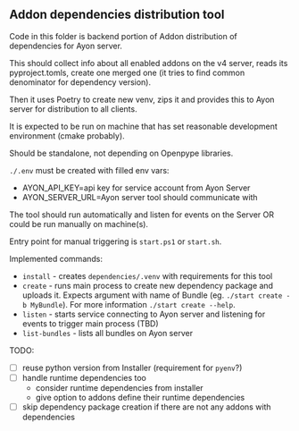 Addon dependencies distribution tool
------------------------------------

Code in this folder is backend portion of Addon distribution of dependencies for Ayon server.

This should collect info about all enabled addons on the v4 server, reads its
pyproject.tomls, create one merged one (it tries to find common denominator for dependency version).

Then it uses Poetry to create new venv, zips it and provides this to Ayon server for distribution to 
all clients.

It is expected to be run on machine that has set reasonable development environment (cmake probably).

Should be standalone, not depending on Openpype libraries.

`./.env` must be created with filled env vars:
- AYON_API_KEY=api key for service account from Ayon Server
- AYON_SERVER_URL=Ayon server tool should communicate with

The tool should run automatically and listen for events on the Server OR could be run manually on machine(s).

Entry point for manual triggering is `start.ps1` or `start.sh`.

Implemented commands:
- `install` - creates `dependencies/.venv` with requirements for this tool
- `create` - runs main process to create new dependency package and uploads it. Expects argument with name of Bundle (eg. `./start create -b MyBundle`). For more information `./start create --help`.
- `listen` - starts service connecting to Ayon server and listening for events to trigger main process (TBD)
- `list-bundles` - lists all bundles on Ayon server

TODO:
- [ ] reuse python version from Installer (requirement for `pyenv`?)
- [ ] handle runtime dependencies too
    - consider runtime dependencies from installer
    - give option to addons define their runtime dependencies
- [ ] skip dependency package creation if there are not any addons with dependencies